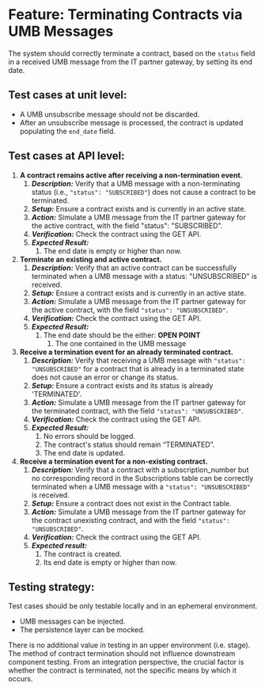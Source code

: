 # **Feature: Terminating Contracts via UMB Messages**

The system should correctly terminate a contract, based on the `status` field in a received UMB message from the IT partner gateway, by setting its end date.

## **Test cases at unit level:**

* A UMB unsubscribe message should not be discarded.
* After an unsubscribe message is processed, the contract is updated populating the `end_date` field.

## **Test cases at API level:**

1. **A contract remains active after receiving a non-termination event.**
    1. ***Description:*** Verify that a UMB message with a non-terminating status (i.e., `"status": "SUBSCRIBED"`) does not cause a contract to be terminated.
    2. ***Setup:*** Ensure a contract exists and is currently in an active state.
    3. ***Action:*** Simulate a UMB message from the IT partner gateway for the active contract, with the field "status": "SUBSCRIBED".
    4. ***Verification:*** Check the contract using the GET API.
    5. ***Expected Result:***
        1. The end date is empty or higher than now.
2. **Terminate an existing and active contract.**
    1. ***Description:*** Verify that an active contract can be successfully terminated when a UMB message with a status: "UNSUBSCRIBED" is received.
    2. ***Setup:*** Ensure a contract exists and is currently in an active state.
    3. ***Action:*** Simulate a UMB message from the IT partner gateway for the active contract, with the field `"status": "UNSUBSCRIBED"`.
    4. ***Verification:*** Check the contract using the GET API.
    5. ***Expected Result:***
        1. The end date should be the either: **OPEN POINT**
            1. The one contained in the UMB message
3. **Receive a termination event for an already terminated contract.**
    1. ***Description:*** Verify that receiving a UMB message with `"status": "UNSUBSCRIBED"` for a contract that is already in a terminated state does not cause an error or change its status.
    2. ***Setup:*** Ensure a contract exists and its status is already 'TERMINATED'.
    3. ***Action:*** Simulate a UMB message from the IT partner gateway for the terminated contract, with the field `"status": "UNSUBSCRIBED"`.
    4. ***Verification:*** Check the contract using the GET API.
    5. ***Expected Result:***
        1. No errors should be logged.
        2. The contract's status should remain “TERMINATED”.
        3. The end date is updated.
4. **Receive a termination event for a non-existing contract.**
    1. ***Description:*** Verify that a contract with a subscription\_number but no corresponding record in the Subscriptions table can be correctly terminated when a UMB message with a `"status": "UNSUBSCRIBED"` is received.
    2. ***Setup:*** Ensure a contract does not exist in the Contract table.
    3. ***Action:*** Simulate a UMB message from the IT partner gateway for the contract unexisting contract, and with the field `"status": "UNSUBSCRIBED"`.
    4. ***Verification:*** Check the contract using the GET API.
    5. ***Expected result:***
        1. The contract is created.
        2. Its end date is empty or higher than now.

## Testing strategy:

Test cases should be only testable locally and in an ephemeral environment.

* UMB messages can be injected.
* The persistence layer can be mocked.

There is no additional value in testing in an upper environment (i.e. stage). The method of contract termination should not influence downstream component testing. From an integration perspective, the crucial factor is whether the contract is terminated, not the specific means by which it occurs.
